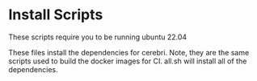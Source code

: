 # Install Scripts

These scripts require you to be running ubuntu 22.04

These files install the dependencies for cerebri.
Note, they are the same scripts used to build the docker images for CI.
all.sh will install all of the dependencies.

